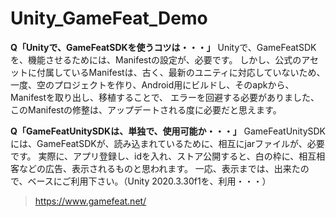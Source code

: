 # Unity_GameFeat_Demo

__Q「Unityで、GameFeatSDKを使うコツは・・・」__
Unityで、GameFeatSDKを、機能させるためには、Manifestの設定が、必要です。
しかし、公式のアセットに付属しているManifestは、古く、最新のユニティに対応していないため、
一度、空のプロジェクトを作り、Android用にビルドし、そのapkから、Manifestを取り出し、移植することで、
エラーを回避する必要がありました、このManifestの修整は、アップデートされる度に必要だと思えます。

__Q「GameFeatUnitySDKは、単独で、使用可能か・・・」__
GameFeatUnitySDKには、GameFeatSDKが、読み込まれているために、相互にjarファイルが、必要です。
実際に、アプリ登録し、idを入れ、ストア公開すると、白の枠に、相互相客などの広告、表示されるものと思われます。
一応、表示までは、出来たので、ベースにご利用下さい。（Unity 2020.3.30f1を、利用・・・）

>https://www.gamefeat.net/


